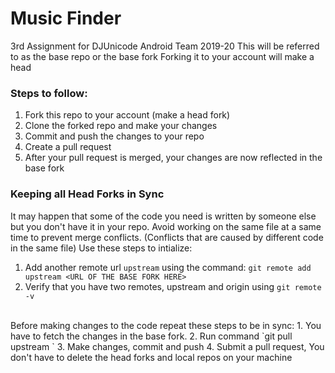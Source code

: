 # Music Finder
3rd Assignment for DJUnicode Android Team 2019-20
This will be referred to as the base repo or the base fork
Forking it to your account will make a head 

### Steps to follow:
1. Fork this repo to your account (make a head fork)
2. Clone the forked repo and make your changes
3. Commit and push the changes to your repo
4. Create a pull request
5. After your pull request is merged, your changes are now reflected in the base fork

### Keeping all Head Forks in Sync
It may happen that some of the code you need is written by someone else but you don't have it in your repo.
Avoid working on the same file at a same time to prevent merge conflicts. (Conflicts that are caused by different code in the same file)
Use these steps to intialize:
1. Add another remote url `upstream` using the command: `git remote add upstream <URL OF THE BASE FORK HERE>`
2. Verify that you have two remotes, upstream and origin using `git remote -v`
<br>
Before making changes to the code repeat these steps to be in sync:
1. You have to fetch the changes in the base fork.
2. Run command `git pull upstream <BRANCH NAME>`
3. Make changes, commit and push
4. Submit a pull request, You don't have to delete the head forks and local repos on your machine